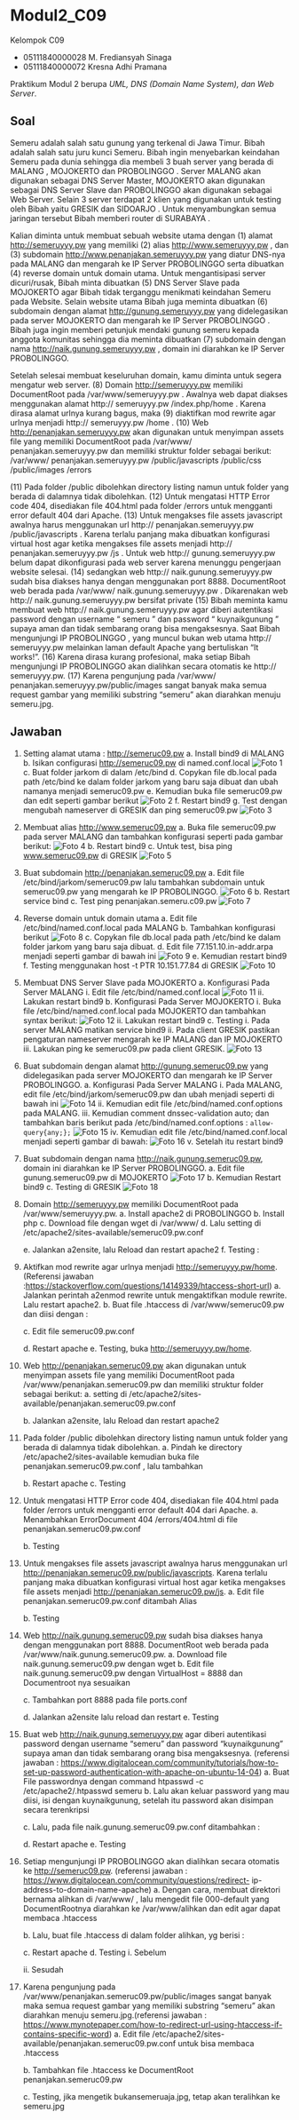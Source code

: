 # Modul2_C09
Kelompok C09
- 05111840000028  M. Frediansyah Sinaga
- 05111840000072  Kresna Adhi Pramana

Praktikum Modul 2 berupa *UML, DNS (Domain Name System), dan Web Server*.

## Soal
Semeru adalah salah satu gunung yang terkenal di Jawa Timur. Bibah adalah salah satu juru kunci
Semeru. Bibah ingin menyebarkan keindahan Semeru pada dunia sehingga dia membeli 3 buah server
yang berada di MALANG , MOJOKERTO dan PROBOLINGGO . Server MALANG akan digunakan
sebagai DNS Server Master, MOJOKERTO akan digunakan sebagai DNS Server Slave dan
PROBOLINGGO akan digunakan sebagai Web Server. Selain 3 server terdapat 2 klien yang digunakan
untuk testing oleh Bibah yaitu GRESIK dan SIDOARJO . Untuk menyambungkan semua jaringan
tersebut Bibah memberi router di SURABAYA .

Kalian diminta untuk membuat sebuah website utama dengan (1) alamat http://semeruyyy.pw yang
memiliki (2) alias http://www.semeruyyy.pw , dan (3) subdomain
http://www.penanjakan.semeruyyy.pw yang diatur DNS-nya pada MALANG dan mengarah ke IP
Server PROBOLINGGO serta dibuatkan (4) reverse domain untuk domain utama. Untuk mengantisipasi
server dicuri/rusak, Bibah minta dibuatkan (5) DNS Server Slave pada MOJOKERTO agar Bibah tidak
terganggu menikmati keindahan Semeru pada Website. Selain website utama Bibah juga meminta
dibuatkan (6) subdomain dengan alamat http://gunung.semeruyyy.pw yang didelegasikan pada server
MOJOKERTO dan mengarah ke IP Server PROBOLINGGO . Bibah juga ingin memberi petunjuk
mendaki gunung semeru kepada anggota komunitas sehingga dia meminta dibuatkan (7) subdomain
dengan nama http://naik.gunung.semeruyyy.pw , domain ini diarahkan ke IP Server PROBOLINGGO.

Setelah selesai membuat keseluruhan domain, kamu diminta untuk segera mengatur web server. (8)
Domain http://semeruyyy.pw memiliki DocumentRoot pada /var/www/semeruyyy.pw . Awalnya web
dapat diakses menggunakan alamat http:// semeruyyy.pw /index.php/home . Karena dirasa alamat urlnya
kurang bagus, maka (9) diaktifkan mod rewrite agar urlnya menjadi http:// semeruyyy.pw /home .
(10) Web http://penanjakan.semeruyyy.pw akan digunakan untuk menyimpan assets file yang
memiliki DocumentRoot pada /var/www/ penanjakan.semeruyyy.pw dan memiliki struktur
folder sebagai berikut:
/var/www/ penanjakan.semeruyyy.pw
/public/javascripts
/public/css
/public/images
/errors

(11) Pada folder /public dibolehkan directory listing namun untuk folder yang berada di dalamnya
tidak dibolehkan. (12) Untuk mengatasi HTTP Error code 404, disediakan file 404.html pada
folder /errors untuk mengganti error default 404 dari Apache. (13) Untuk mengakses file assets
javascript awalnya harus menggunakan url http:// penanjakan.semeruyyy.pw /public/javascripts .
Karena terlalu panjang maka dibuatkan konfigurasi virtual host agar ketika mengakses file assets
menjadi http:// penanjakan.semeruyyy.pw /js .
Untuk web http:// gunung.semeruyyy.pw belum dapat dikonfigurasi pada web server karena
menunggu pengerjaan website selesai. (14) sedangkan web http:// naik.gunung.semeruyyy.pw
sudah bisa diakses hanya dengan menggunakan port 8888. DocumentRoot web berada pada
/var/www/ naik.gunung.semeruyyy.pw . Dikarenakan web http:// naik.gunung.semeruyyy.pw
bersifat private (15) Bibah meminta kamu membuat web http:// naik.gunung.semeruyyy.pw agar
diberi autentikasi password dengan username “ semeru ” dan password “ kuynaikgunung ” supaya
aman dan tidak sembarang orang bisa mengaksesnya.
Saat Bibah mengunjungi IP PROBOLINGGO , yang muncul bukan web utama
http:// semeruyyy.pw melainkan laman default Apache yang bertuliskan “It works!”. (16) Karena
dirasa kurang profesional, maka setiap Bibah mengunjungi IP PROBOLINGGO akan dialihkan
secara otomatis ke http:// semeruyyy.pw. (17) Karena pengunjung pada
/var/www/ penanjakan.semeruyyy.pw/public/images sangat banyak maka semua request gambar
yang memiliki substring “semeru” akan diarahkan menuju semeru.jpg.

## Jawaban
   1. Setting alamat utama : http://semeruc09.pw
      a. Install bind9 di MALANG
      b. Isikan configurasi http://semeruc09.pw di named.conf.local
      ![Foto 1](img/1.PNG)
      c. Buat folder jarkom di dalam /etc/bind
      d. Copykan file db.local pada path /etc/bind ke dalam folder jarkom yang baru saja dibuat dan ubah namanya menjadi semeruc09.pw
      e. Kemudian buka file semeruc09.pw dan edit seperti gambar berikut
      ![Foto 2](img/2.PNG)
      f. Restart bind9
      g. Test dengan mengubah nameserver di GRESIK dan ping semeruc09.pw
      ![Foto 3](img/3.PNG)
      
   2. Membuat alias http://www.semeruc09.pw
      a. Buka file semeruc09.pw pada server MALANG dan tambahkan konfigurasi seperti pada gambar berikut:
      ![Foto 4](img/4.PNG)
      b. Restart bind9
      c. Untuk test, bisa ping www.semeruc09.pw di GRESIK
      ![Foto 5](img/5.PNG)
      
   3. Buat subdomain http://penanjakan.semeruc09.pw 
      a. Edit file /etc/bind/jarkom/semeruc09.pw lalu tambahkan subdomain untuk semeruc09.pw yang mengarah ke IP PROBOLINGGO.
      ![Foto 6](img/6.PNG)
      b. Restart service bind
      c. Test ping penanjakan.semeru.c09.pw
      ![Foto 7](img/7.PNG)
      
   4. Reverse domain untuk domain utama
      a. Edit file /etc/bind/named.conf.local pada MALANG 
      b. Tambahkan konfigurasi berikut
      ![Foto 8](img/8.PNG)
      c. Copykan file db.local pada path /etc/bind ke dalam folder jarkom yang baru saja dibuat.
      d. Edit file 77.151.10.in-addr.arpa menjadi seperti gambar di bawah ini
      ![Foto 9](img/9.PNG)
      e. Kemudian restart bind9 
      f. Testing menggunakan host -t PTR 10.151.77.84 di GRESIK
      ![Foto 10](img/10.PNG)
      
   5. Membuat DNS Server Slave pada MOJOKERTO
      a. Konfigurasi Pada Server MALANG
          i. Edit file /etc/bind/named.conf.local
          ![Foto 11](img/11.PNG)
          ii. Lakukan restart bind9
      b. Konfigurasi Pada Server MOJOKERTO
          i. Buka file /etc/bind/named.conf.local pada MOJOKERTO dan tambahkan syntax berikut:
          ![Foto 12](img/12.PNG)
          ii. Lakukan restart bind9
      c. Testing
          i. Pada server MALANG matikan service bind9
          ii. Pada client GRESIK pastikan pengaturan nameserver mengarah ke IP MALANG dan IP MOJOKERTO
          iii. Lakukan ping ke semeruc09.pw pada client GRESIK.
          ![Foto 13](img/13.PNG)
        
   6. Buat subdomain dengan alamat http://gunung.semeruc09.pw yang didelegasikan pada server MOJOKERTO dan mengarah ke IP Server PROBOLINGGO. 
      a. Konfigurasi Pada Server MALANG
          i. Pada MALANG, edit file /etc/bind/jarkom/semeruc09.pw dan ubah menjadi seperti di bawah ini
          ![Foto 14](img/14.PNG)
          ii. Kemudian edit file /etc/bind/named.conf.options pada MALANG.
          iii. Kemudian comment dnssec-validation auto; dan tambahkan baris berikut pada /etc/bind/named.conf.options : `allow-query{any;};`
          ![Foto 15](img/15.PNG)
          iv. Kemudian edit file /etc/bind/named.conf.local menjadi seperti gambar di bawah:
          ![Foto 16](img/16.PNG)
          v. Setelah itu restart bind9
          
   7. Buat subdomain dengan nama http://naik.gunung.semeruc09.pw, domain ini diarahkan ke IP Server PROBOLINGGO.
      a. Edit file gunung.semeruc09.pw di MOJOKERTO
      ![Foto 17](img/17.PNG)
      b. Kemudian Restart bind9
      c. Testing di GRESIK
      ![Foto 18](img/18.PNG)
      
   8. Domain http://semeruyyy.pw memiliki DocumentRoot pada /var/www/semeruyyy.pw.
      a. Install apache2 di PROBOLINGGO
      b. Install php
      c. Download file dengan wget di /var/www/
      d. Lalu setting di /etc/apache2/sites-available/semeruc09.pw.conf
      
      e. Jalankan a2ensite, lalu Reload dan restart apache2
      f. Testing :
      

   9. Aktifkan mod rewrite agar urlnya menjadi http://semeruyyy.pw/home. (Referensi jawaban :https://stackoverflow.com/questions/14149339/htaccess-short-url)
      a. Jalankan perintah a2enmod rewrite untuk mengaktifkan module rewrite. Lalu restart apache2.
      b. Buat file .htaccess di /var/www/semeruc09.pw dan diisi dengan :
      
      c. Edit file semeruc09.pw.conf

      d. Restart apache
      e. Testing, buka  http://semeruyyy.pw/home.


   10. Web http://penanjakan.semeruc09.pw akan digunakan untuk menyimpan assets file yang memiliki DocumentRoot pada /var/www/penanjakan.semeruc09.pw 
      dan memiliki struktur folder sebagai berikut:
       a. setting di /etc/apache2/sites-available/penanjakan.semeruc09.pw.conf
       
       b. Jalankan a2ensite, lalu Reload dan restart apache2


   11. Pada folder /public dibolehkan directory listing namun untuk folder yang berada di dalamnya tidak dibolehkan.
       a. Pindah ke directory /etc/apache2/sites-available kemudian buka file penanjakan.semeruc09.pw.conf , lalu tambahkan

       b. Restart apache
       c. Testing


   12. Untuk mengatasi HTTP Error code 404, disediakan file 404.html pada folder /errors untuk mengganti error default 404 dari Apache.
       a. Menambahkan ErrorDocument 404 /errors/404.html di file penanjakan.semeruc09.pw.conf
       
       b. Testing
       
       
   13. Untuk mengakses file assets javascript awalnya harus menggunakan url http://penanjakan.semeruc09.pw/public/javascripts. Karena terlalu panjang maka dibuatkan konfigurasi
      virtual host agar ketika mengakses file assets menjadi http://penanjakan.semeruc09.pw/js.
       a. Edit file penanjakan.semeruc09.pw.conf ditambah Alias
       
       b. Testing
       
       
   14. Web http://naik.gunung.semeruc09.pw sudah bisa diakses hanya dengan menggunakan port 8888. DocumentRoot web berada pada /var/www/naik.gunung.semeruc09.pw.
       a. Download file naik.gunung.semeruc09.pw dengan wget
       b. Edit file naik.gunung.semeruc09.pw dengan VirtualHost = 8888 dan Documentroot nya sesuaikan

       c. Tambahkan port 8888 pada file ports.conf
       
       d. Jalankan a2ensite lalu reload dan restart
       e. Testing


   15. Buat web http://naik.gunung.semeruyyy.pw agar diberi autentikasi password dengan username “semeru” dan password “kuynaikgunung” supaya aman dan tidak sembarang orang bisa 
      mengaksesnya. (referensi jawaban : https://www.digitalocean.com/community/tutorials/how-to-set-up-password-authentication-with-apache-on-ubuntu-14-04)
       a. Buat File passwordnya dengan command htpasswd -c /etc/apache2/.htpasswd semeru
       b. Lalu akan keluar password yang mau diisi, isi dengan kuynaikgunung, setelah itu password akan disimpan secara terenkripsi
   
       c. Lalu, pada file naik.gunung.semeruc09.pw.conf ditambahkan :

       d. Restart apache
       e. Testing


   16.  Setiap mengunjungi IP PROBOLINGGO akan dialihkan secara otomatis ke http://semeruc09.pw. (referensi jawaban : https://www.digitalocean.com/community/questions/redirect-
       ip-address-to-domain-name-apache)
        a. Dengan cara, membuat direktori bernama alihkan di /var/www/ , lalu mengedit file 000-default yang DocumentRootnya diarahkan ke /var/www/alihkan dan edit agar dapat 
          membaca .htaccess
          
        b. Lalu, buat file .htaccess di dalam folder alihkan, yg berisi :

        c. Restart apache
        d. Testing
           i. Sebelum
           
           ii. Sesudah


   17. Karena pengunjung pada /var/www/penanjakan.semeruc09.pw/public/images sangat banyak maka semua request gambar yang memiliki substring “semeru” akan diarahkan menuju 
      semeru.jpg.(referensi jawaban : https://www.mynotepaper.com/how-to-redirect-url-using-htaccess-if-contains-specific-word)
       a. Edit file /etc/apache2/sites-available/penanjakan.semeruc09.pw.conf untuk bisa membaca .htaccess
       
       b. Tambahkan file .htaccess ke DocumentRoot penanjakan.semeruc09.pw 
       
       c. Testing, jika mengetik bukansemeruaja.jpg, tetap akan teralihkan ke semeru.jpg


   


              















